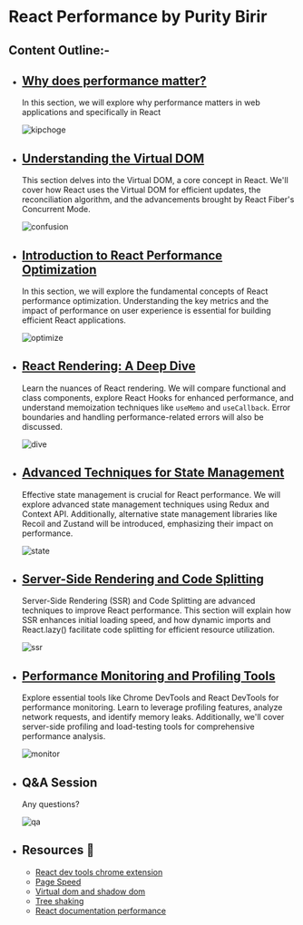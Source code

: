 # React Performance by Purity Birir

## Content Outline:-

- ## [Why does performance matter?](PerfomanceMatters.MD)
  
  In this section, we will explore why performance matters in web applications and specifically in React
  
  ![kipchoge](https://media0.giphy.com/media/ZbU05heJXilU7YDvYM/giphy.gif?cid=6c09b952cmrwo63oq3orzp8jrj9qd6ym9nnu7rmbfg7xjigj&ep=v1_gifs_search&rid=giphy.gif&ct=g)

- ## [Understanding the Virtual DOM](FiberandVirtual.md)
  This section delves into the Virtual DOM, a core concept in React. We'll cover how React uses the Virtual DOM for efficient updates, the reconciliation algorithm, and the advancements brought by React Fiber's Concurrent Mode.
  
  ![confusion](https://i.giphy.com/media/4JVTF9zR9BicshFAb7/giphy.webp)

- ## [Introduction to React Performance Optimization]()
  In this section, we will explore the fundamental concepts of React performance optimization. Understanding the key metrics and the impact of performance on user experience is essential for building efficient React applications.
  
  ![optimize](https://media3.giphy.com/media/Yj6d4OMmDV3bnYtOow/giphy.gif?cid=ecf05e47tihonkzvav4cw88whm7t7pj3ivb1lubxhg0zppov&ep=v1_gifs_search&rid=giphy.gif&ct=g)

- ## [React Rendering: A Deep Dive](ReactRerendering.md)
  Learn the nuances of React rendering. We will compare functional and class components, explore React Hooks for enhanced performance, and understand memoization techniques like `useMemo` and `useCallback`. Error boundaries and handling performance-related errors will also be discussed.
  
  ![dive](https://i.giphy.com/media/l0Exdcrmq1BuZg86s/giphy.webp)

- ## [Advanced Techniques for State Management](StateManagement.md)
  Effective state management is crucial for React performance. We will explore advanced state management techniques using Redux and Context API. Additionally, alternative state management libraries like Recoil and Zustand will be introduced, emphasizing their impact on performance.

  ![state](https://i.giphy.com/media/5XELueHTZd3XCaMGbw/giphy.webp)

- ## [Server-Side Rendering and Code Splitting](SSR.MD)
  Server-Side Rendering (SSR) and Code Splitting are advanced techniques to improve React performance. This section will explain how SSR enhances initial loading speed, and how dynamic imports and React.lazy() facilitate code splitting for efficient resource utilization.

  ![ssr](https://i.giphy.com/media/8YEZZDo5u76tGgUWWV/giphy.webp)

- ## [Performance Monitoring and Profiling Tools](Tools.md)
  Explore essential tools like Chrome DevTools and React DevTools for performance monitoring. Learn to leverage profiling features, analyze network requests, and identify memory leaks. Additionally, we'll cover server-side profiling and load-testing tools for comprehensive performance analysis.

  ![monitor](https://i.giphy.com/media/vguQFJJbn8kHeUVpPJ/giphy.webp)

- ## Q&A Session
  Any questions?
  
  ![qa](https://media4.giphy.com/media/D2SxorSv1AefQ8Bg0t/giphy.gif?cid=ecf05e474i6ex16jv4mr2psoara52qq2xxdl9xnt6dy1mk8n&ep=v1_gifs_search&rid=giphy.gif&ct=g)

- ## Resources 🍪
   - [React dev tools chrome extension](https://chrome.google.com/webstore/detail/react-developer-tools/fmkadmapgofadopljbjfkapdkoienihi)
   - [Page Speed](https://pagespeed.web.dev/)
   - [Virtual dom and shadow dom](https://dev.to/aryclenio/react-fiber-virtual-dom-and-shadow-dom-the-ultimate-front-end-interview-questions-guide-pt-2-11fd)
   - [Tree shaking](https://medium.com/@netxm/what-is-tree-shaking-de7c6be5cadd)
   - [React documentation performance](https://react.dev/learn/render-and-commit#optimizing-performance)

  
